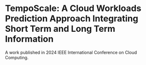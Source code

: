 # TempoScale: A Cloud Workloads Prediction Approach Integrating Short Term and Long Term Information
A work published in 2024 IEEE International Conference on Cloud Computing.
